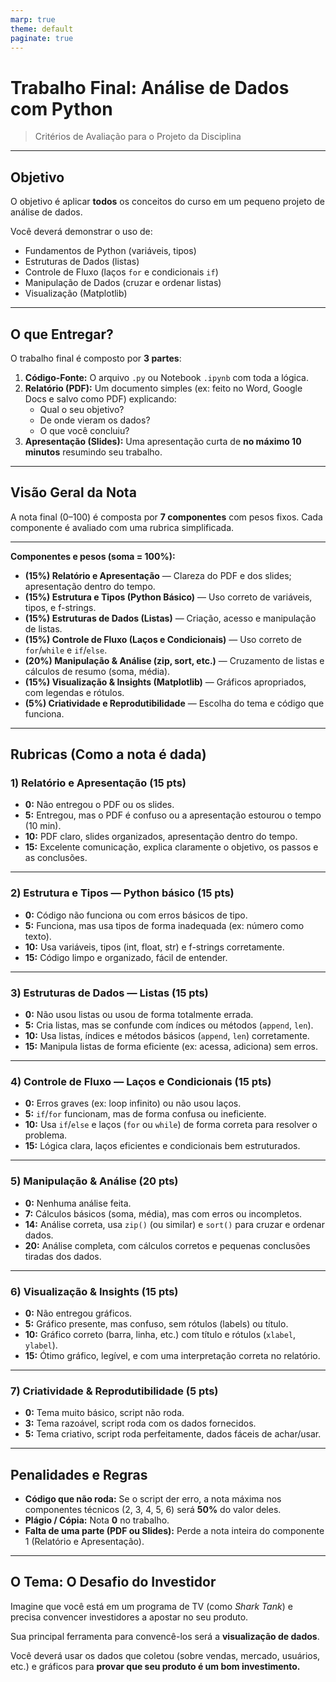 ```yaml
---
marp: true
theme: default
paginate: true
---
```


# Trabalho Final: Análise de Dados com Python

> Critérios de Avaliação para o Projeto da Disciplina

---

## Objetivo

O objetivo é aplicar **todos** os conceitos do curso em um pequeno projeto de análise de dados.

Você deverá demonstrar o uso de:
* Fundamentos de Python (variáveis, tipos)
* Estruturas de Dados (listas)
* Controle de Fluxo (laços `for` e condicionais `if`)
* Manipulação de Dados (cruzar e ordenar listas)
* Visualização (Matplotlib)

---

## O que Entregar?

O trabalho final é composto por **3 partes**:

1.  **Código-Fonte:** O arquivo `.py` ou Notebook `.ipynb` com toda a lógica.
2.  **Relatório (PDF):** Um documento simples (ex: feito no Word, Google Docs e salvo como PDF) explicando:
    * Qual o seu objetivo?
    * De onde vieram os dados?
    * O que você concluiu?
3.  **Apresentação (Slides):** Uma apresentação curta de **no máximo 10 minutos** resumindo seu trabalho.

---

## Visão Geral da Nota

A nota final (0–100) é composta por **7 componentes** com pesos fixos. Cada componente é avaliado com uma rubrica simplificada.

---

**Componentes e pesos (soma = 100%):**

* **(15%) Relatório e Apresentação** — Clareza do PDF e dos slides; apresentação dentro do tempo.
* **(15%) Estrutura e Tipos (Python Básico)** — Uso correto de variáveis, tipos, e f-strings.
* **(15%) Estruturas de Dados (Listas)** — Criação, acesso e manipulação de listas.
* **(15%) Controle de Fluxo (Laços e Condicionais)** — Uso correto de `for`/`while` e `if`/`else`.
* **(20%) Manipulação & Análise (zip, sort, etc.)** — Cruzamento de listas e cálculos de resumo (soma, média).
* **(15%) Visualização & Insights (Matplotlib)** — Gráficos apropriados, com legendas e rótulos.
* **(5%) Criatividade e Reprodutibilidade** — Escolha do tema e código que funciona.

---

## Rubricas (Como a nota é dada)

### 1) Relatório e Apresentação (15 pts)

* **0:** Não entregou o PDF ou os slides.
* **5:** Entregou, mas o PDF é confuso ou a apresentação estourou o tempo (10 min).
* **10:** PDF claro, slides organizados, apresentação dentro do tempo.
* **15:** Excelente comunicação, explica claramente o objetivo, os passos e as conclusões.

---

### 2) Estrutura e Tipos — Python básico (15 pts)

* **0:** Código não funciona ou com erros básicos de tipo.
* **5:** Funciona, mas usa tipos de forma inadequada (ex: número como texto).
* **10:** Usa variáveis, tipos (int, float, str) e f-strings corretamente.
* **15:** Código limpo e organizado, fácil de entender.

---

### 3) Estruturas de Dados — Listas (15 pts)

* **0:** Não usou listas ou usou de forma totalmente errada.
* **5:** Cria listas, mas se confunde com índices ou métodos (`append`, `len`).
* **10:** Usa listas, índices e métodos básicos (`append`, `len`) corretamente.
* **15:** Manipula listas de forma eficiente (ex: acessa, adiciona) sem erros.

---

### 4) Controle de Fluxo — Laços e Condicionais (15 pts)

* **0:** Erros graves (ex: loop infinito) ou não usou laços.
* **5:** `if`/`for` funcionam, mas de forma confusa ou ineficiente.
* **10:** Usa `if`/`else` e laços (`for` ou `while`) de forma correta para resolver o problema.
* **15:** Lógica clara, laços eficientes e condicionais bem estruturados.

---

### 5) Manipulação & Análise (20 pts)

* **0:** Nenhuma análise feita.
* **7:** Cálculos básicos (soma, média), mas com erros ou incompletos.
* **14:** Análise correta, usa `zip()` (ou similar) e `sort()` para cruzar e ordenar dados.
* **20:** Análise completa, com cálculos corretos e pequenas conclusões tiradas dos dados.

---

### 6) Visualização & Insights (15 pts)

* **0:** Não entregou gráficos.
* **5:** Gráfico presente, mas confuso, sem rótulos (labels) ou título.
* **10:** Gráfico correto (barra, linha, etc.) com título e rótulos (`xlabel`, `ylabel`).
* **15:** Ótimo gráfico, legível, e com uma interpretação correta no relatório.

---

### 7) Criatividade & Reprodutibilidade (5 pts)

* **0:** Tema muito básico, script não roda.
* **3:** Tema razoável, script roda com os dados fornecidos.
* **5:** Tema criativo, script roda perfeitamente, dados fáceis de achar/usar.

---

## Penalidades e Regras

* **Código que não roda:** Se o script der erro, a nota máxima nos componentes técnicos (2, 3, 4, 5, 6) será **50%** do valor deles.
* **Plágio / Cópia:** Nota **0** no trabalho.
* **Falta de uma parte (PDF ou Slides):** Perde a nota inteira do componente 1 (Relatório e Apresentação).

---

## O Tema: O Desafio do Investidor

Imagine que você está em um programa de TV (como *Shark Tank*) e precisa convencer investidores a apostar no seu produto.

Sua principal ferramenta para convencê-los será a **visualização de dados**.

Você deverá usar os dados que coletou (sobre vendas, mercado, usuários, etc.) e gráficos para **provar que seu produto é um bom investimento.**



